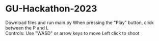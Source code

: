 # GU-Hackathon-2023
Download files and run main.py
When pressing the "Play" button, click between the P and L
<br />
Controls:
Use "WASD" or arrow keys to move
Left click to shoot
